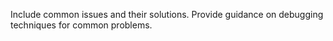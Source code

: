 Include common issues and their solutions.
Provide guidance on debugging techniques for common problems.